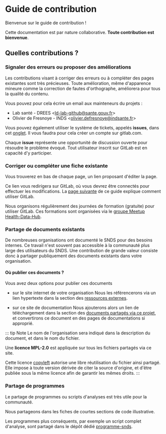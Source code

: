 # Guide de contribution
<!-- SPDX-License-Identifier: MPL-2.0 -->

Bienvenue sur le guide de contribution !

Cette documentation est par nature collaborative. 
**Toute contribution est bienvenue**.

## Quelles contributions ?

### Signaler des erreurs ou proposer des améliorations

Les contributions visant à corriger des erreurs ou à compléter des pages existantes sont très précieuses. 
Toute amélioration, même d'apparence mineure comme la correction de fautes d'orthographe, améliorera pour tous la qualité du contenu.

Vous pouvez pour cela écrire un email aux mainteneurs du projets :
- Lab santé - DREES <<ld-lab-github@sante.gouv.fr>>
- Olivier de Fresnoye - INDS <<olivier.defresnoye@indsante.fr>>

Vous pouvez également utiliser le système de tickets, appelés **issues**, dans cet 
[onglet](https://gitlab.com/healthdatahub/documentation-snds/issues). 
Il vous faudra pour cela créer un compte sur gitlab.com. 
  
Chaque **issue** représente une opportunité de discussion ouverte pour résoudre le problème évoqué. 
Tout utilisateur inscrit sur GitLab est en capacité d'y participer.


### Corriger ou compléter une fiche existante

Vous trouverez en bas de chaque page, un lien proposant d'éditer la page.

Ce lien vous redirigera sur GitLab, où vous devrez être connectés pour effectuer les modifications. 
La [page suivante](introduction_gitlab.md) de ce guide explique comment utiliser GitLab. 

Nous organisons régulièrement des journées de formation (gratuite) pour utiliser GitLab. 
Ces formations sont organisées via le [groupe Meetup Health-Data-Hub](https://www.meetup.com/fr-FR/Health-Data-Hub/). 


### Partage de documents existants

De nombreuses organisations ont documenté le SNDS pour des besoins internes. 
Ce travail n'est souvent pas accessible à la communauté plus large des utilisateurs du SNDS. 
Une contribution de grande valeur consiste donc à partager publiquement des documents existants dans votre organisation.

#### Où publier ces documents ?

Vous avez deux options pour publier ces documents

- sur le site internet de votre organisation 
Nous les référencerons via un lien hypertexte dans la section des 
[ressources externes](../ressources/README.md#autres-ressources-disponibles-en-ligne). 

- sur ce site de documentation
Nous ajouterons alors un lien de téléchargement dans la section des 
[documents partagés via ce projet](../ressources/README.md#documents-partagés-sur-cette-documentation), et convertirons ce document en des pages de documentations si approprié. 


::: tip Note
Le nom de l'organisation sera indiqué dans la description du document, et dans le nom du fichier.

Une **licence MPL-2.0** est appliquée sur tous les fichiers partagés via ce site. 

Cette licence [copyleft](https://fr.wikipedia.org/wiki/Copyleft) 
autorise une libre réutilisation du fichier ainsi partagé.
Elle impose à toute version dérivée de citer la source d'origine, 
et d'être publiée sous la même licence afin de garantir les mêmes droits. 
:::

### Partage de programmes

Le partage de programmes ou scripts d'analyses est très utile pour la communauté.

Nous partageons dans les fiches de courtes sections de code illustrative. 

Les programmes plus conséquents, par exemple un script complet d'analyse, sont partagé dans le dépôt dédié [programme-snds](https://gitlab.com/healthdatahub/programmes-sdns).
